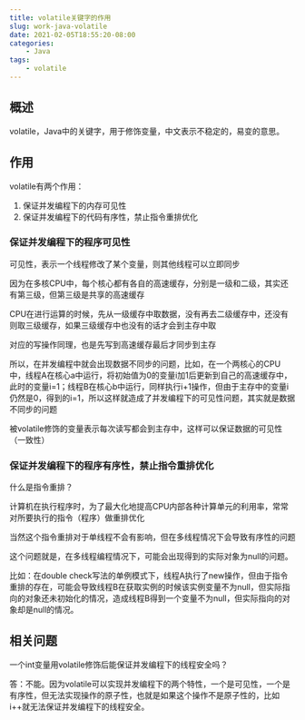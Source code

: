 ```yaml
---
title: volatile关键字的作用
slug: work-java-volatile
date: 2021-02-05T18:55:20-08:00
categories:
    - Java
tags:
    - volatile
---
```


## 概述

volatile，Java中的关键字，用于修饰变量，中文表示不稳定的，易变的意思。

## 作用

volatile有两个作用：
1. 保证并发编程下的内存可见性
2. 保证并发编程下的代码有序性，禁止指令重排优化

### 保证并发编程下的程序可见性

可见性，表示一个线程修改了某个变量，则其他线程可以立即同步

因为在多核CPU中，每个核心都有各自的高速缓存，分别是一级和二级，其实还有第三级，但第三级是共享的高速缓存

CPU在进行运算的时候，先从一级缓存中取数据，没有再去二级缓存中，还没有则取三级缓存，如果三级缓存中也没有的话才会到主存中取

对应的写操作同理，也是先写到高速缓存最后才同步到主存

所以，在并发编程中就会出现数据不同步的问题，比如，在一个两核心的CPU中，线程A在核心a中运行，将初始值为0的变量i加1后更新到自己的高速缓存中，此时的变量i=1；线程B在核心b中运行，同样执行i+1操作，但由于主存中的变量i仍然是0，得到的i=1，所以这样就造成了并发编程下的可见性问题，其实就是数据不同步的问题


被volatile修饰的变量表示每次读写都会到主存中，这样可以保证数据的可见性（一致性）

### 保证并发编程下的程序有序性，禁止指令重排优化

什么是指令重排？

计算机在执行程序时，为了最大化地提高CPU内部各种计算单元的利用率，常常对所要执行的指令（程序）做重排优化

当然这个指令重排对于单线程不会有影响，但在多线程情况下会导致有序性的问题

这个问题就是，在多线程编程情况下，可能会出现得到的实际对象为null的问题。

比如：在double check写法的单例模式下，线程A执行了new操作，但由于指令重排的存在，可能会导致线程B在获取实例的时候该实例变量不为null，但实际指向的对象还未初始化的情况，造成线程B得到一个变量不为null，但实际指向的对象却是null的情况。

## 相关问题

一个int变量用volatile修饰后能保证并发编程下的线程安全吗？

答：不能。因为volatile可以实现并发编程下的两个特性，一个是可见性，一个是有序性，但无法实现操作的原子性，也就是如果这个操作不是原子性的，比如i++就无法保证并发编程下的线程安全。